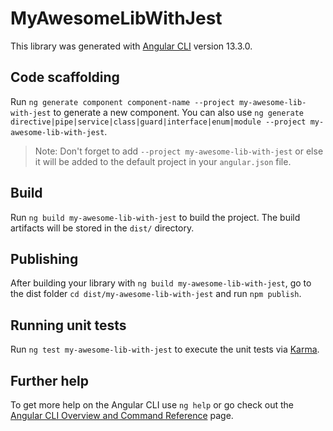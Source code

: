 # MyAwesomeLibWithJest

This library was generated with [Angular CLI](https://github.com/angular/angular-cli) version 13.3.0.

## Code scaffolding

Run `ng generate component component-name --project my-awesome-lib-with-jest` to generate a new component. You can also use `ng generate directive|pipe|service|class|guard|interface|enum|module --project my-awesome-lib-with-jest`.
> Note: Don't forget to add `--project my-awesome-lib-with-jest` or else it will be added to the default project in your `angular.json` file. 

## Build

Run `ng build my-awesome-lib-with-jest` to build the project. The build artifacts will be stored in the `dist/` directory.

## Publishing

After building your library with `ng build my-awesome-lib-with-jest`, go to the dist folder `cd dist/my-awesome-lib-with-jest` and run `npm publish`.

## Running unit tests

Run `ng test my-awesome-lib-with-jest` to execute the unit tests via [Karma](https://karma-runner.github.io).

## Further help

To get more help on the Angular CLI use `ng help` or go check out the [Angular CLI Overview and Command Reference](https://angular.io/cli) page.
